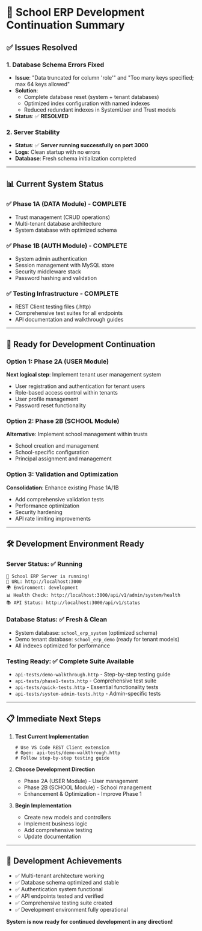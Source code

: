 # 🚀 School ERP Development Continuation Summary

## ✅ **Issues Resolved**

### 1. **Database Schema Errors Fixed**

- **Issue**: "Data truncated for column 'role'" and "Too many keys specified; max 64 keys allowed"
- **Solution**:
   - Complete database reset (system + tenant databases)
   - Optimized index configuration with named indexes
   - Reduced redundant indexes in SystemUser and Trust models
- **Status**: ✅ **RESOLVED**

### 2. **Server Stability**

- **Status**: ✅ **Server running successfully on port 3000**
- **Logs**: Clean startup with no errors
- **Database**: Fresh schema initialization completed

---

## 📊 **Current System Status**

### ✅ **Phase 1A (DATA Module) - COMPLETE**

- Trust management (CRUD operations)
- Multi-tenant database architecture
- System database with optimized schema

### ✅ **Phase 1B (AUTH Module) - COMPLETE**

- System admin authentication
- Session management with MySQL store
- Security middleware stack
- Password hashing and validation

### ✅ **Testing Infrastructure - COMPLETE**

- REST Client testing files (.http)
- Comprehensive test suites for all endpoints
- API documentation and walkthrough guides

---

## 🎯 **Ready for Development Continuation**

### **Option 1: Phase 2A (USER Module)**

**Next logical step**: Implement tenant user management system

- User registration and authentication for tenant users
- Role-based access control within tenants
- User profile management
- Password reset functionality

### **Option 2: Phase 2B (SCHOOL Module)**

**Alternative**: Implement school management within trusts

- School creation and management
- School-specific configuration
- Principal assignment and management

### **Option 3: Validation and Optimization**

**Consolidation**: Enhance existing Phase 1A/1B

- Add comprehensive validation tests
- Performance optimization
- Security hardening
- API rate limiting improvements

---

## 🛠️ **Development Environment Ready**

### **Server Status**: ✅ Running

```
🚀 School ERP Server is running!
📍 URL: http://localhost:3000
🌍 Environment: development
📊 Health Check: http://localhost:3000/api/v1/admin/system/health
📚 API Status: http://localhost:3000/api/v1/status
```

### **Database Status**: ✅ Fresh & Clean

- System database: `school_erp_system` (optimized schema)
- Demo tenant database: `school_erp_demo` (ready for tenant models)
- All indexes optimized for performance

### **Testing Ready**: ✅ Complete Suite Available

- `api-tests/demo-walkthrough.http` - Step-by-step testing guide
- `api-tests/phase1-tests.http` - Comprehensive test suite
- `api-tests/quick-tests.http` - Essential functionality tests
- `api-tests/system-admin-tests.http` - Admin-specific tests

---

## 📋 **Immediate Next Steps**

1. **Test Current Implementation**

   ```
   # Use VS Code REST Client extension
   # Open: api-tests/demo-walkthrough.http
   # Follow step-by-step testing guide
   ```

2. **Choose Development Direction**
   - Phase 2A (USER Module) - User management
   - Phase 2B (SCHOOL Module) - School management
   - Enhancement & Optimization - Improve Phase 1

3. **Begin Implementation**
   - Create new models and controllers
   - Implement business logic
   - Add comprehensive testing
   - Update documentation

---

## 🎉 **Development Achievements**

- ✅ Multi-tenant architecture working
- ✅ Database schema optimized and stable
- ✅ Authentication system functional
- ✅ API endpoints tested and verified
- ✅ Comprehensive testing suite created
- ✅ Development environment fully operational

**System is now ready for continued development in any direction!**

